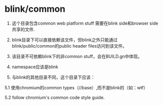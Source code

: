 # blink/common

1. 这个目录包含common web platform stuff 需要在blink side和browser side共享的文件.

2. blink目录下可以直接依赖该文件，但blink之外只能通过blink/public/common的public header files访问到该文件。

3. 该目录不可依赖blink下的非common stuff，会在BUILD.gn中体现。

4. namespace应该是blink

5. 与blink的其他目录不同，这个目录下应该：

5.1 使用chromium的common types（//base）,而不是blink的（如：wtf）

5.2 follow chromium's common code style guide.
